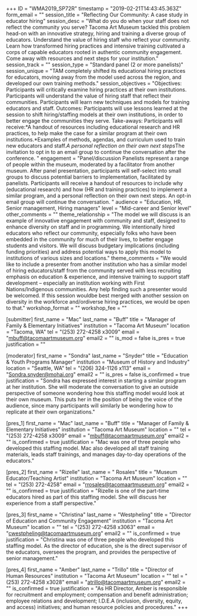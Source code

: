 +++
ID = "WMA2019_SP72R"
timestamp = "2019-02-21T14:43:45.363Z"
form_email = ""
session_title = "Reflecting Our Community: A case study in educator hiring"
session_desc = "What do you do when your staff does not reflect the community you serve? Tacoma Art Museum tackled this problem head-on with an innovative strategy, hiring and training a diverse group of educators. Understand the value of hiring staff who reflect your community. Learn how transformed hiring practices and intensive training cultivated a corps of capable educators rooted in authentic community engagement. Come away with resources and next steps for your institution."
session_track = ""
session_type = "Standard panel (2 or more panelists)"
session_unique = "TAM completely shifted its educational hiring practices for educators, moving away from the model used across the region, and developed our own training methods."
session_objectives = "Objectives: Participants will critically examine hiring practices at their own institutions. Participants will understand the value of hiring staff that reflect their communities. Participants will learn new techniques and models for training educators and staff. Outcomes: Participants will use lessons learned at the session to shift hiring/staffing models at their own institutions, in order to better engage the communities they serve. Take-aways: Participants will receive:*A handout of resources including educational research and HR practices, to help make the case for a similar program at their own institutions.*Examples of methods, agendas, and curriculum used to train new educators and staff.*A personal reflection on their own next steps*The invitation to opt in to an email group to continue the conversation after the conference. "
engagement = "Panel/discussion Panelists represent a range of people within the museum, moderated by a facilitator from another museum. After panel presentation, participants will self-select into small groups to discuss potential barriers to implementation, facilitated by panelists. Participants will receive a handout of resources to include why (educational research) and how (HR and training practices) to implement a similar program, and a personal reflection on their own next steps. An opt-in email group will continue the conversation. "
audience = "Education, HR, Senior management, Hiring managers"
level = "Mid-career and Senior level"
other_comments = ""
theme_relationship = "The model we will discuss is an example of innovative engagement with community and staff, designed to enhance diversity on staff and in programming. We intentionally hired educators who reflect our community, especially folks who have been embedded in the community for much of their lives, to better engage students and visitors. We will discuss budgetary implications (including funding priorities) and address potential ways to apply this model to institutions of various sizes and locations."
theme_comments = "We would like to include a presenter from another institution who has a similar model of hiring educators/staff from the community served with less recruiting emphasis on education & experience, and intensive training to support staff development – especially an institution working with First Nations/Indigenous communities. Any help finding such a presenter would be welcomed. If this session wouldbe best merged with another session on diversity in the workforce and/ordiverse hiring practices, we would be open to that."
workshop_format = ""
workshop_fee = ""

[submitter]
first_name = "Mac"
last_name = "Buff"
title = "Manager of Family & Elementary Initiatives"
institution = "Tacoma Art Museum"
location = "Tacoma, WA"
tel = "(253) 272-4258 x3009"
email = "mbuff@tacomaartmuseum.org"
email2 = ""
is_mod = false
is_pres = true
justification = ""

[moderator]
first_name = "Sondra"
last_name = "Snyder"
title = "Education & Youth Programs Manager"
institution = "Museum of History and Industry"
location = "Seattle, WA"
tel = "(206) 324-1126 x113"
email = "Sondra.snyder@mohai.org"
email2 = ""
is_pres = false
is_confirmed = true
justification = "Sondra has expressed interest in starting a similar program at her institution. She will moderate the conversation to give an outside perspective of someone wondering how this staffing model would look at their own museum. This puts her in the position of being the voice of the audience, since many participants will similarly be wondering how to replicate at their own organizations."

[pres_1]
first_name = "Mac"
last_name = "Buff"
title = "Manager of Family & Elementary Initiatives"
institution = "Tacoma Art Museum"
location = ""
tel = "(253) 272-4258 x3009"
email = "mbuff@tacomaartmuseum.org"
email2 = ""
is_confirmed = true
justification = "Mac was one of three people who developed this staffing model. Mac also developed all staff training materials, leads staff trainings, and manages day-to-day operations of the educators."

[pres_2]
first_name = "Rizelle"
last_name = " Rosales"
title = "Museum Educator/Teaching Artist"
institution = "Tacoma Art Museum"
location = ""
tel = "(253) 272-4258"
email = "rrosales@tacomaartmuseum.org"
email2 = ""
is_confirmed = true
justification = "Rizelle is one of the part-time educators hired as part of this staffing model. She will discuss her experience from a staff perspective."

[pres_3]
first_name = "Christina"
last_name = "Westpheling"
title = "Director of Education and Community Engagement"
institution = "Tacoma Art Museum"
location = ""
tel = "(253) 272-4258 x3063"
email = "cwestpheling@tacomaartmuseum.org"
email2 = ""
is_confirmed = true
justification = "Christina was one of three people who developed this staffing model. As the director of education, she is the direct supervisor of the educators, oversees the program, and provides the perspective of senior management."

[pres_4]
first_name = "Amber"
last_name = "Trillo"
title = "Director of Human Resources"
institution = "Tacoma Art Museum"
location = ""
tel = "(253) 272-4258 x3028"
email = "atrillo@tacomaartmuseum.org"
email2 = ""
is_confirmed = true
justification = "As HR Director, Amber is responsible for recruitment and employment; compensation and benefit administration; employee relations and development; I.D.E.A (inclusion, diversity, equity, and access) initiatives; and human resource policies and procedures."
+++
